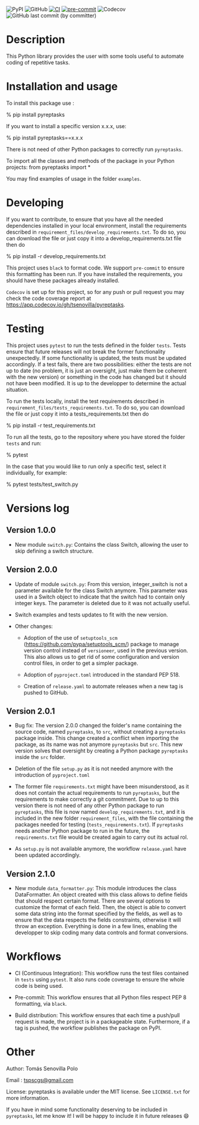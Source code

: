 ![PyPI](https://img.shields.io/pypi/v/pyreptasks)
![GitHub](https://img.shields.io/github/license/tsenovilla/pyreptasks)
[![CI](https://github.com/tsenovilla/pyreptasks/actions/workflows/ci.yaml/badge.svg)](https://github.com/tsenovilla/pyreptasks/actions/workflows/ci.yaml)
[![pre-commit](https://github.com/tsenovilla/pyreptasks/actions/workflows/pre-commit.yaml/badge.svg)](https://github.com/tsenovilla/pyreptasks/actions/workflows/pre-commit.yaml)
![Codecov](https://img.shields.io/codecov/c/gh/tsenovilla/pyreptasks)
![GitHub last commit (by committer)](https://img.shields.io/github/last-commit/tsenovilla/pyreptasks)


Description
===========

This Python library provides the user with some tools useful to automate coding of repetitive tasks.

Installation and usage
======================

To install this package use : 

% pip install pyreptasks

If you want to install a specific version x.x.x, use:

% pip install pyreptasks==x.x.x

There is not need of other Python packages to correctly run `pyreptasks`.

To import all the classes and methods of the package in your Python projects: from pyreptasks import *

You may find examples of usage in the folder `examples`.

Developing
==========

If you want to contribute, to ensure that you have all the needed dependencies installed in your local environment, install the requirements described in `requirement_files/develop_requirements.txt`. To do so, you can download the file or just copy it into a develop_requirements.txt file then do

% pip install -r develop_requirements.txt

This project uses `black` to format code. We support `pre-commit` to ensure this formatting has been run. If you have installed the requirements, you should have these packages already installed.

`Codecov` is set up for this project, so for any push or pull request you may check the code coverage report at https://app.codecov.io/gh/tsenovilla/pyreptasks. 

Testing
=======

This project uses `pytest` to run the tests defined in the folder `tests`. Tests ensure that future releases will not break the former functionality unexpectedly. If some functionality is updated, the tests must be updated accordingly. If a test fails, there are two possibilities: either the tests are not up to date (no problem, it is just an oversight, just make them be coherent with the new version) or something in the code has changed but it should not have been modified. It is up to the developper to determine the actual situation.

To run the tests locally, install the test requirements described in `requirement_files/tests_requirements.txt`. To do so, you can download the file or just copy it into a tests_requirements.txt then do

% pip install -r test_requirements.txt

To run all the tests, go to the repository where you have stored the folder `tests` and run:

% pytest

In the case that you would like to run only a specific test, select it individually, for example:

% pytest tests/test_switch.py

Versions log
============

Version 1.0.0
-------------

- New module `switch.py`: Contains the class Switch, allowing the user to skip defining a switch structure.

Version 2.0.0
-------------

- Update of module `switch.py`: From this version, integer_switch is not a parameter available for the class Switch   anymore. This parameter was used in a Switch object to indicate that the switch had to contain only integer keys. The parameter is deleted due to it was not actually useful. 

- Switch examples and tests updates to fit with the new version.

- Other changes: 
  - Adoption of the use of `setuptools_scm` (https://github.com/pypa/setuptools_scm/) package to manage version control instead of `versioneer`, used in the previous version. This also allows us to get rid of some configuration and version control files, in order to get a simpler package. 
  
  - Adoption of `pyproject.toml` introduced in the standard PEP 518. 

  - Creation of `release.yaml` to automate releases when a new tag is pushed to GitHub. 

Version 2.0.1
-------------

- Bug fix: The version 2.0.0 changed the folder's name containing the source code, named `pyreptasks`, to `src`, without creating a `pyreptasks` package inside. This change created a conflict when importing the package, as its name was not anymore `pyreptasks` but `src`. This new version solves that oversight by creating a Python package `pyreptasks` inside the `src` folder. 

- Deletion of the file `setup.py` as it is not needed anymore with the introduction of `pyproject.toml`

- The former file `requirements.txt` might have been misunderstood, as it does not contain the actual requirements to run `pyreptasks`, but the requirements to make correctly a git commitment. Due to up to this version there is not need of any other Python package to run `pyreptasks`, this file is now named `develop_requirements.txt`, and it is included in the new folder `requirement_files`, with the file containing the packages needed for testing (`tests_requirements.txt`). If `pyreptasks` needs another Python package to run in the future, the `requirements.txt` file would be created again to carry out its actual rol. 

- As `setup.py` is not available anymore, the workflow `release.yaml` have been updated accordingly.

Version 2.1.0
-------------

- New module `data_formatter.py`: This module introduces the class DataFormatter. An object created with this class allows to define fields that should respect certain format. There are several options to customize the format of each field. Then, the object is able to convert some data string into the format specified by the fields, as well as to ensure that the data respects the fields constraints, otherwise it will throw an exception. Everything is done in a few lines, enabling the developper to skip coding many data controls and format conversions.

Workflows
=========

- CI (Continuous Integration): This workflow runs the test files contained in `tests` using `pytest`. It also runs code coverage to ensure the whole code is being used.

- Pre-commit: This workflow ensures that all Python files respect PEP 8 formatting, via `black`.

- Build distribution: This workflow ensures that each time a push/pull request is made, the project is in a packageable state. Furthermore, if a tag is pushed, the workflow publishes the package on PyPI.


Other
=====

Author: Tomás Senovilla Polo

Email : tspscgs@gmail.com

License: pyreptasks is available under the MIT license. See `LICENSE.txt` for more information.

If you have in mind some functionality deserving to be included in `pyreptasks`, let me know it! I will be happy to include it in future releases :smile: 